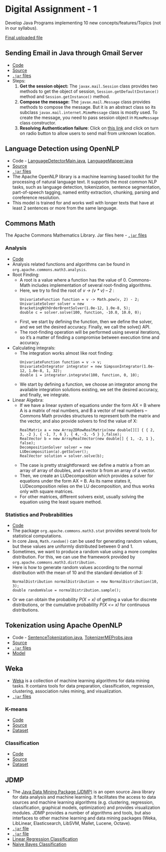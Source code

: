 # Digital Assignment - 1

Develop Java Programs implementing 10 new concepts/features/Topics (not in our syllabus).

[Final uploaded file](https://github.com/jacobjohn2016/Java-Programming/blob/master/Digital-Assignment/16BCE2205_Digital_assignment.pdf)

## Sending Email in Java through Gmail Server
* [Code](https://github.com/jacobjohn2016/Java-Programming/blob/master/Digital-Assignment/src/SendEmail.java)
* [Source](https://www.javatpoint.com/java-mail-api-tutorial)
* [`.jar` files](https://www.javatpoint.com/src/mail/mailactivation.zip)
* Steps:
  1. **Get the session object:** The `javax.mail.Session` class provides two methods to get the object of session, `Session.getDefaultInstance()` method and `Session.getInstance()` method. 
  2. **Compose the message:** The `javax.mail.Message` class provides methods to compose the message. But it is an abstract class so its subclass `javax.mail.internet.MimeMessage` class is mostly used. To create the message, you need to pass session object in `MimeMessage` class constructor. 
  3. **Resolving Authentication failure**: Click on [this link](https://www.google.com/settings/security/lesssecureapps) and click on turn on radio button to allow users to send mail from unknown location.

## Language Detection using OpenNLP
* Code - [LanguageDetectorMain.java](https://github.com/jacobjohn2016/Java-Programming/blob/master/Digital-Assignment/src/OpenNLP/languagedetector/LanguageDetectorMain.java), [LanguageMapper.java](https://github.com/jacobjohn2016/Java-Programming/blob/master/Digital-Assignment/src/OpenNLP/languagedetector/LanguageMapper.java)
* [Source](https://github.com/Ruthwik/Language-Detection)
* [`.jar` files](https://github.com/jacobjohn2016/Java-Programming/tree/master/Digital-Assignment/apache-opennlp-1.9.1/lib)
* The Apache OpenNLP library is a machine learning based toolkit for the processing of natural language text. It supports the most common NLP tasks, such as language detection, tokenization, sentence segmentation, part-of-speech tagging, named entity extraction, chunking, parsing and coreference resolution.
* This model is trained for and works well with longer texts that have at least 2 sentences or more from the same language.

## Commons Math
The Apache Commons Mathematics Library. Jar files here - [`.jar` files](https://github.com/jacobjohn2016/Java-Programming/blob/master/Digital-Assignment/commons-math3-3.6.1.jar)
### Analysis
* [Code](https://github.com/jacobjohn2016/Java-Programming/blob/master/Digital-Assignment/src/AdvancedMath/Analysis.java)
* Analysis related functions and algorithms can be found in `org.apache.commons.math3.analysis`.
* Root Finding:
  * A root is a value where a function has the value of 0. Commons-Math includes implementation of several root-finding algorithms.
  * Here, we try to find the root of *v -> (v * v) – 2* :
    ```{Java}
    UnivariateFunction function = v -> Math.pow(v, 2) - 2;
    UnivariateSolver solver = new BracketingNthOrderBrentSolver(1.0e-12, 1.0e-8, 5);
    double c = solver.solve(100, function, -10.0, 10.0, 0);
    ```
  * First, we start by defining the function, then we define the solver, and we set the desired accuracy. Finally, we call the solve() API.
  * The root-finding operation will be performed using several iterations, so it’s a matter of finding a compromise between execution time and accuracy.
* Calculating integrals:
  * The integration works almost like root finding:
    ```{Java}
    UnivariateFunction function = v -> v;
    UnivariateIntegrator integrator = new SimpsonIntegrator(1.0e-12, 1.0e-8, 1, 32);
    double i = integrator.integrate(100, function, 0, 10);
    ```
  * We start by defining a function, we choose an integrator among the available integration solutions existing, we set the desired accuracy, and finally, we integrate.
* Linear Algebra:
  * If we have a linear system of equations under the form AX = B where A is a matrix of real numbers, and B a vector of real numbers – Commons Math provides structures to represent both the matrix and the vector, and also provide solvers to find the value of X:
    ```{Java}
    RealMatrix a = new Array2DRowRealMatrix(new double[][] { { 2, 3, -2 }, { -1, 7, 6 }, { 4, -3, -5 } },false);
    RealVector b = new ArrayRealVector(new double[] { 1, -2, 1 }, false); 
    DecompositionSolver solver = new LUDecomposition(a).getSolver();
    RealVector solution = solver.solve(b);
    ```
  * The case is pretty straightforward: we define a matrix a from an array of array of doubles, and a vector b from an array of a vector.
  * Then, we create an LUDecomposition which provides a solver for equations under the form AX = B. As its name states it, LUDecomposition relies on the LU decomposition, and thus works only with square matrices.
  * For other matrices, different solvers exist, usually solving the equation using the least square method.
### Statistics and Probrabilities
* [Code](https://github.com/jacobjohn2016/Java-Programming/blob/master/Digital-Assignment/src/AdvancedMath/Stats.java)
* The package `org.apache.commons.math3.stat` provides several tools for statistical computations.
* In core Java, `Math.random()` can be used for generating random values, but these values are uniformly distributed between 0 and 1.
* Sometimes, we want to produce a random value using a more complex distribution. For this, we can use the framework provided by `org.apache.commons.math3.distribution.`
* Here is how to generate random values according to the normal distribution with the mean of 10 and the standard deviation of 3:
    ```{Java}
    NormalDistribution normalDistribution = new NormalDistribution(10, 3);
    double randomValue = normalDistribution.sample();
    ```
* Or we can obtain the probability *P(X = x)* of getting a value for discrete distributions, or the cumulative probability *P(X <= x)* for continuous distributions.

## Tokenization using Apache OpenNLP
* Code - [SentenceTokenization.java](https://github.com/jacobjohn2016/Java-Programming/blob/master/Digital-Assignment/src/OpenNLP/Tokenization/SentenceTokenization.java), [TokenizerMEProbs.java](https://github.com/jacobjohn2016/Java-Programming/blob/master/Digital-Assignment/src/OpenNLP/Tokenization/TokenizerMEProbs.java)
* [Source](https://www.tutorialspoint.com/opennlp/opennlp_tokenization.htm)
* [`.jar` files](https://github.com/jacobjohn2016/Java-Programming/tree/master/Digital-Assignment/apache-opennlp-1.9.1)
* [Model](https://github.com/jacobjohn2016/Java-Programming/blob/master/Digital-Assignment/resources/en-token.bin)

## Weka
* [Weka](https://www.cs.waikato.ac.nz/ml/weka/) is a collection of machine learning algorithms for data mining tasks. It contains tools for data preparation, classification, regression, clustering, association rules mining, and visualization.
* [`.jar` files](https://github.com/jacobjohn2016/Java-Programming/tree/master/Digital-Assignment/weka)
### K-means
* [Code](https://github.com/jacobjohn2016/Java-Programming/blob/master/Digital-Assignment/src/Weka/Cluster.java)
* [Source](https://www.programcreek.com/2014/02/k-means-clustering-in-java/)
* [Dataset](https://github.com/jacobjohn2016/Java-Programming/blob/master/Digital-Assignment/resources/data/iris.arff)
### Classification
* [Code](https://github.com/jacobjohn2016/Java-Programming/blob/master/Digital-Assignment/src/Weka/WekaTest.java)
* [Source](https://www.programcreek.com/2013/01/a-simple-machine-learning-example-in-java/)
* [Dataset](https://github.com/jacobjohn2016/Java-Programming/blob/master/Digital-Assignment/resources/weather.txt)

## JDMP
* The [Java Data Mining Package (JDMP)](https://jdmp.org/) is an open source Java library for data analysis and machine learning. It facilitates the access to data sources and machine learning algorithms (e.g. clustering, regression, classification, graphical models, optimization) and provides visualization modules. JDMP provides a number of algorithms and tools, but also interfaces to other machine learning and data mining packages (Weka, LibLinear, Elasticsearch, LibSVM, Mallet, Lucene, Octave).
* [`.jar` file](https://github.com/jacobjohn2016/Java-Programming/blob/master/Digital-Assignment/jdmp-complete-0.3.0.jar)
* [`.jar` file](https://github.com/jacobjohn2016/Java-Programming/blob/master/Digital-Assignment/ujmp-complete-0.3.0.jar)
* [Linear Regression Classification](https://github.com/jacobjohn2016/Java-Programming/blob/master/Digital-Assignment/src/jdmp/LinearRegressionClassificationExample.java)
* [Naive Bayes Classification](https://github.com/jacobjohn2016/Java-Programming/blob/master/Digital-Assignment/src/jdmp/NaiveBayesClassificationExample.java)
